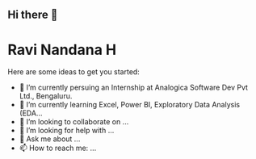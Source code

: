 ## Hi there 👋

# **Ravi Nandana H** 

Here are some ideas to get you started:

- 🔭 I’m currently persuing an Internship at Analogica Software Dev Pvt Ltd., Bengaluru.
- 🌱 I’m currently learning Excel, Power BI, Exploratory Data Analysis (EDA...
- 👯 I’m looking to collaborate on ...
- 🤔 I’m looking for help with ...
- 💬 Ask me about ...
- 📫 How to reach me: ...

